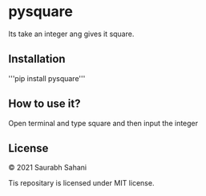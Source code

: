 # pysquare
Its take an integer ang gives it square.

## Installation
'''pip install pysquare'''

## How to use it?
Open terminal and type square and then input the integer

## License
© 2021 Saurabh Sahani

Tis repositary is licensed under MIT license.
